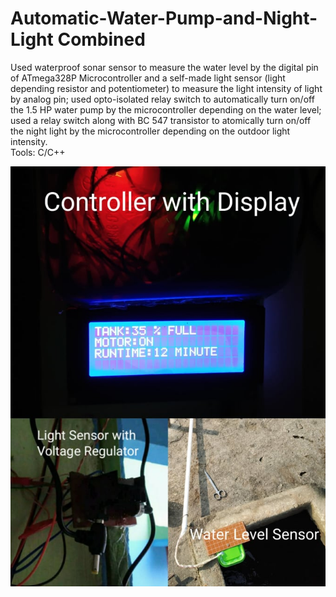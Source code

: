 # Automatic-Water-Pump-and-Night-Light Combined
Used waterproof sonar sensor to measure the water level by the digital pin of ATmega328P Microcontroller and a self-made light sensor (light depending resistor and potentiometer) to measure the light intensity of light by analog pin; used opto-isolated relay switch to automatically turn on/off the 1.5 HP water pump by the microcontroller depending on the water level; used a relay switch along with BC 547 transistor to atomically turn on/off the night light by the microcontroller depending on the outdoor light intensity.<br/>
Tools: C/C++<br/>

![](Setup.jpg)
